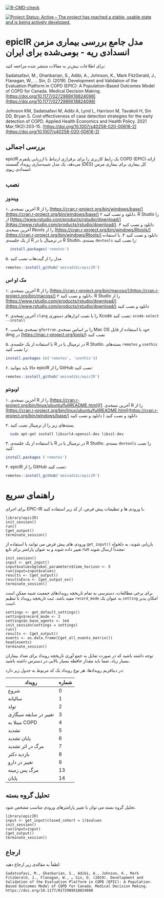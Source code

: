 <!-- badges: start -->
[![R-CMD-check](https://github.com/aminadibi/epicIR/workflows/R-CMD-check/badge.svg)](https://github.com/aminadibi/epicIR/actions)
<!-- badges: end -->
[![Project Status: Active – The project has reached a stable, usable state and is being actively developed.](https://www.repostatus.org/badges/latest/active.svg)](https://www.repostatus.org/#active)

# epicIR مدل جامع بررسی بیماری مزمن انسدادی ریه - بومی‌شده برای ایران
 برای اطلاعات بیش‌تر به مقالات منتشر شده مراجعه کنید:

Sadatsafavi, M., Ghanbarian, S., Adibi, A., Johnson, K., Mark FitzGerald, J., Flanagan, W., … Sin, D. (2019). Development and Validation of the Evaluation Platform in COPD (EPIC): A Population-Based Outcomes Model of COPD for Canada. Medical Decision Making. [https://doi.org/10.1177/0272989X18824098](https://doi.org/10.1177/0272989X18824098)

Johnson KM, Sadatsafavi M, Adibi A, Lynd L, Harrison M, Tavakoli H, Sin DD, Bryan S. Cost effectiveness of case detection strategies for the early detection of COPD. Applied Health Economics and Health Policy. 2021 Mar;19(2):203-15. [https://doi.org/10.1007/s40258-020-00616-2](https://doi.org/10.1007/s40258-020-00616-2)

## بررسی اجمالی
epicIR یک رابط کاربری را برای برقراری ارتباط با ارزیابی پلتفرم COPD (EPIC) ارائه می‌دهد، یک مدل شبیه‌سازی رویداد گسسته (DES) کل بیماری برای بیماری مزمن انسدادی ریوی.

## نصب
### ویندوز 
۱. آخرین نسخه‌ی R را از [https://cran.r-project.org/bin/windows/base/](https://cran.r-project.org/bin/windows/base/) دانلود و نصب کنید
۲. R Studio را از [https://www.rstudio.com/products/rstudio/download/](https://www.rstudio.com/products/rstudio/download/) دانلود و نصب کنید
۳. آخرین نسخه‌ی Rtools را از [https://cran.r-project.org/bin/windows/Rtools/](https://cran.r-project.org/bin/windows/Rtools/) دانلود و نصب کنید
۴. با استفاده از یک جلسه‌ی R در ترمینال یا در R Studio، بسته‌ی `devtools` را نصب کنید:

```r
  install.packages('remotes')
```

۵. مدل را از گیت‌هاب نصب کنید

```r
remotes::install_github('aminadibi/epicIR')
```

### مک او اس
۱. آخرین نسخه‌ی R را از [https://cran.r-project.org/bin/macosx/](https://cran.r-project.org/bin/macosx/) دانلود و نصب کنید
۲. R Studio را از [https://www.rstudio.com/products/rstudio/download/](https://www.rstudio.com/products/rstudio/download/) دانلود و نصب کنید

۳. آخرین نسخه‌ی `clang` را با نصب ابزارهای دستوری Xcode نصب کنید:
`xcode-select --install`

۴. نسخه‌ی مناسب `gfortran` را بر اساس نسخه‌ی Mac OS خود با استفاده از فایل dmg در [https://mac.r-project.org/tools/) نصب کنید

۵. با استفاده از یک جلسه‌ی R در ترمینال یا در R Studio، بسته‌های `remotes` و `usethis` را نصب کنید:

```r
install.packages (c('remotes', 'usethis'))
```

۶. حالا باید بتوانید epicIR را از GitHub نصب کنید:
```r
remotes::install_github('aminadibi/epicIR')
```

### اوبونتو 
۱. آخرین نسخه‌ی R را از [https://cran.r-project.org/bin/linux/ubuntu/fullREADME.html](1. آخرین نسخه‌ی R را از [https://cran.r-project.org/bin/linux/ubuntu/fullREADME.html](https://cran.r-project.org/bin/windows/base/) دانلود و نصب کنید
) دانلود و نصب کنید

۲. بسته‌های زیر را از ترمینال نصب کنید 

```bash
  sudo apt-get install libcurl4-openssl-dev libssl-dev
```

۳. با استفاده از یک جلسه‌ی R در ترمینال یا در R Studio، بسته‌ی `devtools` را نصب کنید:

```r
install.packages ('remotes')
```

۴. epicIR را از GitHub نصب کنید:

```r
remotes::install_github('aminadibi/epicIR')
```

# راهنمای سریع

برای اجرای EPIC-IR با ورودی ها و تنظیمات پیش فرض، از کد زیر استفاده کنید.

```
library(epicIR)
init_session()
run()
Cget_output()
terminate_session()
```

ورودی های پیش فرض می توانند با استفاده از `get_input()` بازیابی شوند، به دلخواه تغییر داده شوند و به عنوان پارامتر برای تابع run مجدداً ارسال شوند:

```
init_session()
input <- get_input()
input$values$global_parameters$time_horizon <- 5
run(input=input$values)
results <- Cget_output()
resultsExra <- Cget_output_ex()
terminate_session()

```

برای برخی مطالعات، دسترسی به تمام تاریخچه رویدادهای جمعیت شبیه ممکن است مفید باشد. ثبت تاریخچه رویداد با تنظیم `record_mode` به عنوان یک `setting` امکان پذیر است.

```
settings <- get_default_settings()
settings$record_mode <- 2
settings$n_base_agents <- 1e4
init_session(settings = settings)
run()
results <- Cget_output()
events <- as.data.frame(Cget_all_events_matrix())
head(events)
terminate_session()

```

توجه داشته باشید که در صورت تمایل به جمع آوری تاریخچه رویداد برای تعداد بیماران بسیار زیاد، شما باید مقدار حافظه بسیار بالایی در دسترس داشته باشید.

در دیتافریم رویدادها، هر نوع رویداد یک کد مربوط به جدول زیر دارد:

|رویداد|شماره|
|-----|---|
|شروع |0 |
|سالیانه|1 |
|تولد| 2 |
|تغییر در سابقه سیگاری | 3|
|مبتلا به COPD | 4|
|تشدید | 5 |
|پایان تشدید| 6|
|مرگ در اثر تشدید | 7|
|بازدید دکتر | 8|
|تغییر در دارو | 9|
|مرگ پس زمینه | 13|
|پایان | 14|

## تحلیل گروه بسته

تحلیل گروه بسته می توان با تغییر پارامترهای ورودی مناسب مشخص شود.

```
library(epicIR)
input <- get_input(closed_cohort = 1)$values
init_session()
run(input=input)
Cget_output()
terminate_session()
```

## ارجاع

لطفاً به مقاله‌ی زیر ارجاع دهید:

```Sadatsafavi, M., Ghanbarian, S., Adibi, A., Johnson, K., Mark FitzGerald, J., Flanagan, W., … Sin, D. (2019). Development and Validation of the Evaluation Platform in COPD (EPIC): A Population-Based Outcomes Model of COPD for Canada. Medical Decision Making. https://doi.org/10.1177/0272989X18824098```
